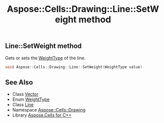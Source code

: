 ﻿---
title: Aspose::Cells::Drawing::Line::SetWeight method
linktitle: SetWeight
second_title: Aspose.Cells for C++ API Reference
description: 'Aspose::Cells::Drawing::Line::SetWeight method. Gets or sets the WeightType of the line in C++.'
type: docs
weight: 3500
url: /cpp/aspose.cells.drawing/line/setweight/
---
## Line::SetWeight method


Gets or sets the [WeightType](../../weighttype/) of the line.

```cpp
void Aspose::Cells::Drawing::Line::SetWeight(WeightType value)
```

## See Also

* Class [Vector](../../../aspose.cells/vector/)
* Enum [WeightType](../../weighttype/)
* Class [Line](../)
* Namespace [Aspose::Cells::Drawing](../../)
* Library [Aspose.Cells for C++](../../../)
